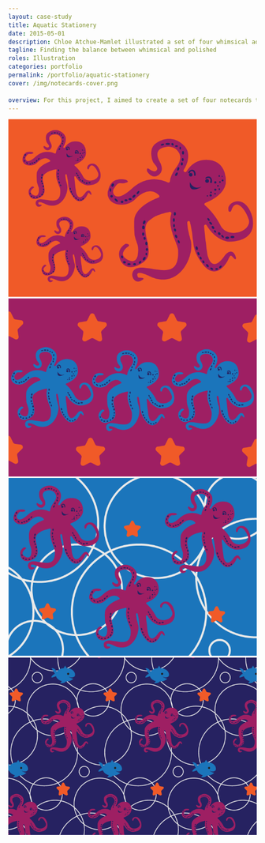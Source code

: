 ```yaml
---
layout: case-study
title: Aquatic Stationery
date: 2015-05-01
description: Chloe Atchue-Mamlet illustrated a set of four whimsical aquatic-themed notecards with the goal of system unity.
tagline: Finding the balance between whimsical and polished
roles: Illustration
categories: portfolio
permalink: /portfolio/aquatic-stationery
cover: /img/notecards-cover.png

overview: For this project, I aimed to create a set of four notecards that were whimsical (but not juvenile) and that looked beautiful together as a cohesive system. I also wanted each one to build upon the previous by adding elements of the design.
---
```



<img class="half" src="/img/aquatic-stationery-orange.png" alt="aquatic stationery">
<img class="half" src="/img/aquatic-stationery-pink.png" alt="aquatic stationery">

<img class="half" src="/img/aquatic-stationery-light-blue.png" alt="aquatic stationery">
<img class="half" src="/img/aquatic-stationery-dark-blue.png" alt="aquatic stationery">

